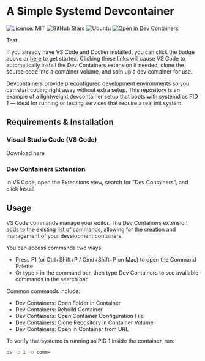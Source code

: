 # A Simple Systemd Devcontainer

![License: MIT](https://img.shields.io/badge/License-MIT-yellow.svg?style=flat) 
![GitHub Stars](https://img.shields.io/github/stars/chuxel/systemd-devcontainer?style=flat) 
![Ubuntu](https://img.shields.io/badge/Ubuntu-E95420?style=flat&logo=ubuntu&logoColor=white) 
[![Open in Dev Containers](https://img.shields.io/static/v1?label=Dev%20Containers&message=Open&color=blue&style=flat)](https://vscode.dev/redirect?url=vscode://ms-vscode-remote.remote-containers/cloneInVolume?url=https://github.com/Chuxel/systemd-devcontainer)

Test. 

If you already have VS Code and Docker installed, you can click the badge above or [here](https://vscode.dev/redirect?url=vscode://ms-vscode-remote.remote-containers/cloneInVolume?url=https://github.com/Chuxel/systemd-devcontainer) to get started. Clicking these links will cause VS Code to automatically install the Dev Containers extension if needed, clone the source code into a container volume, and spin up a dev container for use.

Devcontainers provide preconfigured development environments so you can start coding right away without extra setup. This repository is an example of a lightweight devcontainer setup that boots with systemd as PID 1 — ideal for running or testing services that require a real init system.

## Requirements & Installation

### Visual Studio Code (VS Code)  
Download here

### Dev Containers Extension  
In VS Code, open the Extensions view, search for "Dev Containers", and click Install.

## Usage

VS Code commands manage your editor. The Dev Containers extension adds to the existing list of commands, allowing for the creation and management of your development containers.

You can access commands two ways:

- Press F1 (or Ctrl+Shift+P / Cmd+Shift+P on Mac) to open the Command Palette  
- Or type `>` in the command bar, then type Dev Containers to see available commands in the search bar

Common commands include:

- Dev Containers: Open Folder in Container  
- Dev Containers: Rebuild Container  
- Dev Containers: Open Container Configuration File  
- Dev Containers: Clone Repository in Container Volume  
- Dev Containers: Open in Container from URL

To verify that systemd is running as PID 1 inside the container, run:

```bash
ps -p 1 -o comm=
